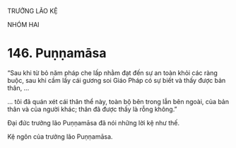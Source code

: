 TRƯỞNG LÃO KỆ

NHÓM HAI

# 146. Puṇṇamāsa

“Sau khi từ bỏ năm pháp che lấp nhằm đạt đến sự an toàn khỏi các ràng buộc, sau khi cầm lấy cái gương soi Giáo Pháp có sự biết và thấy được bản thân, …

… tôi đã quán xét cái thân thể này, toàn bộ bên trong lẫn bên ngoài, của bản thân và của người khác; thân đã được thấy là rỗng không.”

Đại đức trưởng lão Puṇṇamāsa đã nói những lời kệ như thế.

Kệ ngôn của trưởng lão Puṇṇamāsa.
